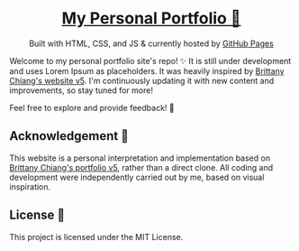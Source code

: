 <div align="center">
    <h1>
        <a href="https://undefinedconcept.github.io/">
            <span>
                My Personal Portfolio 📝
            </span>
        </a>
    </h1>
    <p>
        Built with HTML, CSS, and
        JS &
        currently hosted by <a class="link" href="https://pages.github.com/">GitHub Pages</a> <br>
    </p>   
</div>

Welcome to my personal portfolio site's repo! ✨ It is still under development and uses Lorem Ipsum as placeholders. It was heavily inspired by [Brittany Chiang's website v5](https://brittanychiang.com/). I'm continuously updating it with new content and improvements, so stay tuned for more!

Feel free to explore and provide feedback! 💬

## Acknowledgement 👏

This website is a personal interpretation and implementation based on [Brittany Chiang's portfolio v5](https://brittanychiang.com/), rather than a direct clone. All coding and development were independently carried out by me, based on visual inspiration.

## License 📜

This project is licensed under the MIT License.
